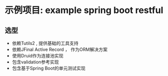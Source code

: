 # 示例项目: example spring boot restful

## 选型

* 依赖Tutils2 , 提供基础的工具支持
* 依赖JFinal Active Record ， 作为ORM解决方案
* 使用Druid作为连接池实现
* 包含validation参考实现
* 包含基于Spring Boot的单元测试实现